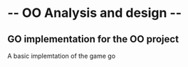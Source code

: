 <h1> -- OO Analysis and design -- </h1>
<h2> GO implementation for the OO project </h2>

<p> A basic implemtation of the game go </p>

